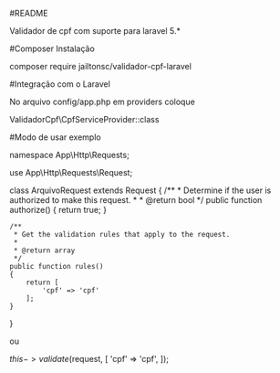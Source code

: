 #README

Validador de cpf com suporte para laravel 5.*

#Composer Instalação

composer require jailtonsc/validador-cpf-laravel

#Integração com o Laravel

No arquivo config/app.php em providers coloque

ValidadorCpf\CpfServiceProvider::class

#Modo de usar exemplo

namespace App\Http\Requests;

use App\Http\Requests\Request;

class ArquivoRequest extends Request
{
    /**
     * Determine if the user is authorized to make this request.
     *
     * @return bool
     */
    public function authorize()
    {
        return true;
    }

    /**
     * Get the validation rules that apply to the request.
     *
     * @return array
     */
    public function rules()
    {
        return [
            'cpf' => 'cpf'
        ];
    }
}


ou


$this->validate($request, [
        'cpf' => 'cpf',
    ]);


